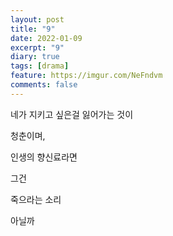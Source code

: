 ```yaml
---
layout: post
title: "9"
date: 2022-01-09
excerpt: "9"
diary: true
tags: [drama]
feature: https://imgur.com/NeFndvm
comments: false
---
```


네가 지키고 싶은걸 잃어가는 것이

청춘이며,

인생의 향신료라면

그건 

죽으라는 소리

아닐까
